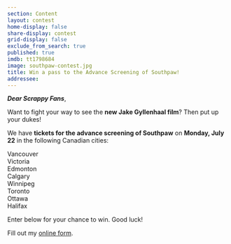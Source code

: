 ```yaml
---
section: Content
layout: contest
home-display: false
share-display: contest
grid-display: false
exclude_from_search: true
published: true
imdb: tt1798684
image: southpaw-contest.jpg
title: Win a pass to the Advance Screening of Southpaw!
addressee: 
---
```

**_Dear Scrappy Fans_**,

Want to fight your way to see the **new Jake Gyllenhaal film**? Then put up your dukes!

We have **tickets for the advance screening of Southpaw** on **Monday, July 22** in the following Canadian cities:

Vancouver  
Victoria  
Edmonton  
Calgary  
Winnipeg  
Toronto  
Ottawa  
Halifax  

Enter below for your chance to win. Good luck!

<div id="wufoo-m15zc16q1lrwxxe">
Fill out my <a href="https://dearcastandcrew.wufoo.com/forms/m15zc16q1lrwxxe">online form</a>.
</div>
<script type="text/javascript">var m15zc16q1lrwxxe;(function(d, t) {
var s = d.createElement(t), options = {
'userName':'dearcastandcrew',
'formHash':'m15zc16q1lrwxxe',
'autoResize':true,
'height':'467',
'async':true,
'host':'wufoo.com',
'header':'hide',
'ssl':true};
s.src = ('https:' == d.location.protocol ? 'https://' : 'http://') + 'www.wufoo.com/scripts/embed/form.js';
s.onload = s.onreadystatechange = function() {
var rs = this.readyState; if (rs) if (rs != 'complete') if (rs != 'loaded') return;
try { m15zc16q1lrwxxe = new WufooForm();m15zc16q1lrwxxe.initialize(options);m15zc16q1lrwxxe.display(); } catch (e) {}};
var scr = d.getElementsByTagName(t)[0], par = scr.parentNode; par.insertBefore(s, scr);
})(document, 'script');</script>

